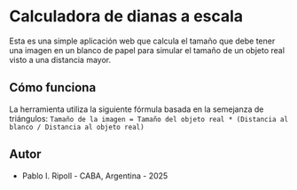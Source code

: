 # Calculadora de dianas a escala

Esta es una simple aplicación web que calcula el tamaño que debe tener una imagen en un blanco de papel para simular el tamaño de un objeto real visto a una distancia mayor.

## Cómo funciona

La herramienta utiliza la siguiente fórmula basada en la semejanza de triángulos:
`Tamaño de la imagen = Tamaño del objeto real * (Distancia al blanco / Distancia al objeto real)`

## Autor

* Pablo I. Ripoll - CABA, Argentina - 2025
